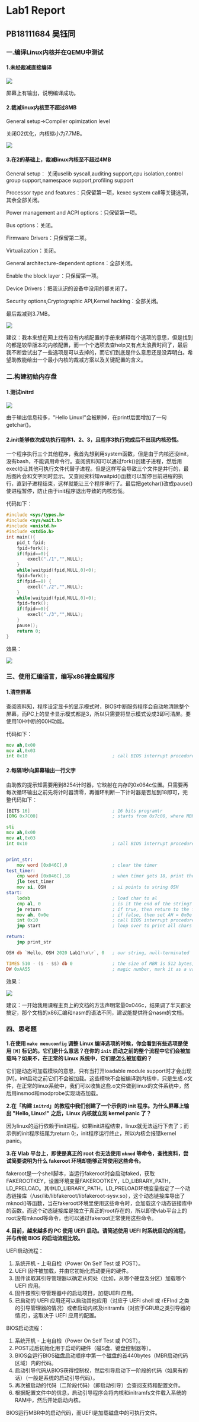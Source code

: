 # Lab1 Report

## PB18111684 吴钰同

### 一.编译Linux内核并在QEMU中测试

#### **1.未经裁减直接编译**

![](../pics/1.png)

屏幕上有输出，说明编译成功。

#### **2.裁减linux内核至不超过8MB**

General setup->Compiler opimization level

关闭O2优化，内核缩小为7.7MB。

![](../pics/2.png)

#### 3.在2的基础上，裁减linux内核至不超过4MB

General setup： 关闭uselib syscall,auditing support,cpu isolation,control group support,namespace support,profiling support

Processor type and features：只保留第一项，kexec system call等关键选项，其余全部关闭。

Power management and ACPI options：只保留第一项。

Bus options：关闭。

Firmware Drivers：只保留第二项。

Virtualization：关闭。

General architecture-dependent options：全部关闭。

Enable the block layer：只保留第一项。

Device Drivers：把我认识的设备中没用的都关闭了。

Security options,Cryptographic API,Kernel hacking：全部关闭。

最后裁减到3.7MB。

![](../pics/3.png)

建议：我本来想在网上找有没有内核配置的手册来解释每个选项的意思，但是找到的都是较早版本的内核配置，而一个个选项去查help又有点太浪费时间了，最后我不断尝试出了一些选项是可以去掉的，而它们到底是什么意思还是没弄明白。希望助教能给出一个最小内核的裁减方案以及关键配置的含义。

### 二.构建初始内存盘

#### 1.测试initrd

![](../pics/4.png)

由于输出信息较多，"Hello Linux!"会被刷掉，在printf后面增加了一句getchar()。

#### 2.init能够依次成功执行程序1、2、3，且程序3执行完成后不出现内核恐慌。

一个程序执行三个其他程序，我首先想到用system函数，但是由于内核还没init，没有bash，不能调用命令行。查阅资料知可以通过fork()创建子进程，然后用execl()让其他可执行文件代替子进程。但是这样写会导致三个文件是并行的，最后图片会和文字同时显示。又查阅资料知waitpid()函数可以暂停目前进程的执行，直到子进程结束，这样就能让三个程序串行了。最后把getchar()改成pause()使进程暂停，防止由于init程序退出导致的内核恐慌。

代码如下：

```c
#include <sys/types.h>
#include <sys/wait.h>
#include <unistd.h>
#include <stdio.h>
int main(){
	pid_t fpid;
	fpid=fork();	
	if(fpid==0){
		execl("./1","",NULL);
	}
	while(waitpid(fpid,NULL,0)<0);
	fpid=fork();
	if(fpid==0) {
		execl("./2","",NULL);
	}
	while(waitpid(fpid,NULL,0)<0);
	fpid=fork();
	if(fpid==0){
		execl("./3","",NULL);
	}
	pause();
	return 0;
}
```

效果：

![](../pics/5.png)

### 三、使用汇编语言，编写x86裸金属程序

#### 1.清空屏幕

查阅资料知，程序设定显卡的显示模式时，BIOS中断服务程序会自动地清除整个屏幕，而PC上的显卡显示模式都是3，所以只需要将显示模式设成3即可清屏。要使用10H中断的00H功能。

代码如下：

```asm
mov ah,0x00
mov al,0x03
int 0x10								; call BIOS interrupt procedure, clear the screen
```

#### 2.每隔1秒向屏幕输出一行文字

由助教的提示知需要用到8254计时器，它映射在内存的0x064c位置。只需要再每次循环输出之前先将计时器清零，再循环判断一下计时器是否加到18即可，完整代码如下：

```asm
[BITS 16]                               ; 16 bits program\r
[ORG 0x7C00]                            ; starts from 0x7c00, where MBR lies in memory

sti
mov ah,0x00
mov al,0x03
int 0x10								; call BIOS interrupt procedure, clear the screen


print_str:
 	mov word [0x046C],0					; clear the timer
test_timer:
	cmp word [0x046C],18				; when timer gets 18, print the mess
	jle	test_timer
	mov si, OSH							; si points to string OSH
start:	
    lodsb                               ; load char to al
    cmp al, 0                           ; is it the end of the string?
    je return                           ; if true, then return to the first character
    mov ah, 0x0e                        ; if false, then set AH = 0x0e 
    int 0x10                            ; call BIOS interrupt procedure, print a char to screen
    jmp start                           ; loop over to print all chars

return:
    jmp print_str

OSH db `Hello, OSH 2020 Lab1!\n\r`, 0   ; our string, null-terminated

TIMES 510 - ($ - $$) db 0               ; the size of MBR is 512 bytes, fill remaining bytes to 0
DW 0xAA55                               ; magic number, mark it as a valid bootloader to BIOS 
```

效果：

![](../pics/6.png)

建议：一开始我用课程主页上的文档的方法声明常量0x046c，结果调了半天都没搞定，那个文档的x86汇编和nasm的语法不同，建议能提供符合nasm的文档。

### 四、思考题

**1.在使用 `make menuconfig` 调整 Linux 编译选项的时候，你会看到有些选项是使用 `[M]` 标记的。它们是什么意思？在你的 `init` 启动之前的整个流程中它们会被加载吗？如果不，在正常的 Linux 系统中，它们是怎么被加载的？**

它们是动态可加载模块的意思，只有当打开loadable module support时才会出现[M]。init启动之前它们不会被加载。这些模块不会被编译到内核中，只是生成.o文件，在正常的linux系统中，我们可以收集这些.o文件做到linux的文件系统中，然后用insmod和modprobe实现动态加载。

**2.在「构建 `initrd`」的教程中我们创建了一个示例的 init 程序。为什么屏幕上输出 "Hello, Linux!" 之后，Linux 内核就立刻 kernel panic 了？**

因为linux的运行依赖于init进程，如果init进程结束，linux就无法运行下去了；而示例的init程序结尾为return 0;，init程序运行终止，所以内核会报错kernel panic。

**3.在 Vlab 平台上，即使是真正的 root 也无法使用 `mknod` 等命令，查找资料，尝试简要说明为什么 fakeroot 环境却能够正常使用这些命令。**

fakeroot是一个shell脚本，当运行fakeroot时会启动faked，获取FAKEROOTKEY，设置环境变量FAKEROOTKEY，LD_LIBRARY_PATH，LD_PRELOAD。其中LD_LIBRARY_PATH，LD_PRELOAD环境变量指定了一个动态链接库（/usr/lib/libfakeroot/libfakeroot-sysv.so），这个动态链接库导出了mknod()等函数，当在fakeroot环境里使用这些命令时，会加载这个动态链接库中的函数。而这个动态链接库是独立于真正的root存在的，所以即使vlab平台上的root没有mknod等命令，也可以通过fakeroot正常使用这些命令。

**4.目前，越来越多的 PC 使用 UEFI 启动。请简述使用 UEFI 时系统启动的流程，并与传统 BIOS 的启动流程比较。**

UEFI启动流程：

1. 系统开机 - 上电自检（Power On Self Test 或 POST）。
2. UEFI 固件被加载，并由它初始化启动要用的硬件。
3. 固件读取其引导管理器以确定从何处（比如，从哪个硬盘及分区）加载哪个 UEFI 应用。
4. 固件按照引导管理器中的启动项目，加载UEFI 应用。
5. 已启动的 UEFI 应用还可以启动其他应用（对应于 UEFI shell 或 rEFInd 之类的引导管理器的情况）或者启动内核及initramfs（对应于GRUB之类引导器的情况），这取决于 UEFI 应用的配置。

BIOS启动流程：

1. 系统开机 - 上电自检（Power On Self Test 或 POST）。
2. POST过后初始化用于启动的硬件（磁S盘、键盘控制器等）。
3. BIOS会运行BIOS磁盘启动顺序中第一个磁盘的首440bytes（MBR启动代码区域）内的代码。
4. 启动引导代码从BIOS获得控制权，然后引导启动下一阶段的代码（如果有的话）（一般是系统的启动引导代码）。
5. 再次被启动的代码（二阶段代码）（即启动引导）会查阅支持和配置文件。
6. 根据配置文件中的信息，启动引导程序会将内核和initramfs文件载入系统的RAM中，然后开始启动内核。 

BIOS运行MBR中的启动代码，而UEFI是加载磁盘中的可执行文件。